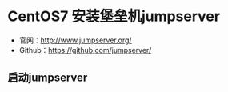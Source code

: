 # CentOS7 安装堡垒机jumpserver

- 官网：http://www.jumpserver.org/
- Github：https://github.com/jumpserver/

## 


## 启动jumpserver



